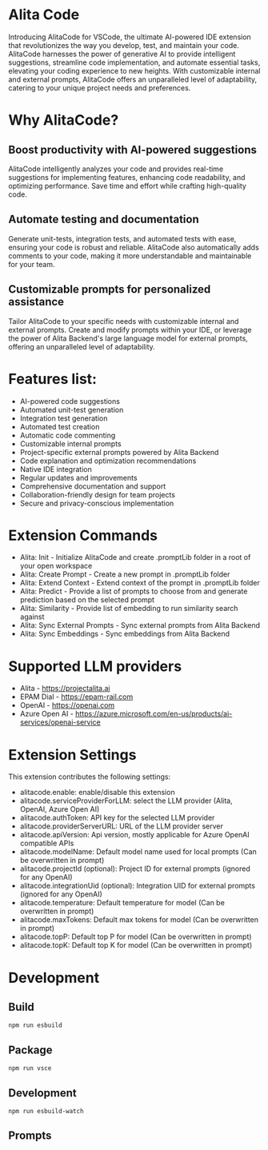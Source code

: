 # Alita Code

Introducing AlitaCode for VSCode, the ultimate AI-powered IDE extension that revolutionizes the way you develop, test, and maintain your code. AlitaCode harnesses the power of generative AI to provide intelligent suggestions, streamline code implementation, and automate essential tasks, elevating your coding experience to new heights. With customizable internal and external prompts, AlitaCode offers an unparalleled level of adaptability, catering to your unique project needs and preferences.

# Why AlitaCode?

## Boost productivity with AI-powered suggestions

AlitaCode intelligently analyzes your code and provides real-time suggestions for implementing features, enhancing code readability, and optimizing performance. Save time and effort while crafting high-quality code.

## Automate testing and documentation

Generate unit-tests, integration tests, and automated tests with ease, ensuring your code is robust and reliable. AlitaCode also automatically adds comments to your code, making it more understandable and maintainable for your team.

## Customizable prompts for personalized assistance

Tailor AlitaCode to your specific needs with customizable internal and external prompts. Create and modify prompts within your IDE, or leverage the power of Alita Backend's large language model for external prompts, offering an unparalleled level of adaptability.


# Features list:

- AI-powered code suggestions
- Automated unit-test generation
- Integration test generation
- Automated test creation
- Automatic code commenting
- Customizable internal prompts
- Project-specific external prompts powered by Alita Backend
- Code explanation and optimization recommendations
- Native IDE integration
- Regular updates and improvements
- Comprehensive documentation and support
- Collaboration-friendly design for team projects
- Secure and privacy-conscious implementation

# Extension Commands
- Alita: Init - Initialize AlitaCode and create .promptLib folder in a root of your open workspace
- Alita: Create Prompt - Create a new prompt in .promptLib folder
- Alita: Extend Context - Extend context of the prompt in .promptLib folder
- Alita: Predict - Provide a list of prompts to choose from and generate prediction based on the selected prompt
- Alita: Similarity - Provide list of embedding to run similarity search against
- Alita: Sync External Prompts - Sync external prompts from Alita Backend
- Alita: Sync Embeddings - Sync embeddings from Alita Backend


# Supported LLM providers
- Alita - https://projectalita.ai
- EPAM Dial - https://epam-rail.com
- OpenAI - https://openai.com
- Azure Open AI - https://azure.microsoft.com/en-us/products/ai-services/openai-service


# Extension Settings

This extension contributes the following settings:
- alitacode.enable: enable/disable this extension
- alitacode.serviceProviderForLLM: select the LLM provider (Alita, OpenAI, Azure Open AI)
- alitacode.authToken: API key for the selected LLM provider
- alitacode.providerServerURL: URL of the LLM provider server
- alitacode.apiVersion: Api version, mostly applicable for Azure OpenAI compatible APIs
- alitacode.modelName: Default model name used for local prompts (Can be overwritten in prompt)
- alitacode.projectId (optional): Project ID for external prompts (ignored for any OpenAI)
- alitacode.integrationUid (optional): Integration UID for external prompts (ignored for any OpenAI)
- alitacode.temperature: Default temperature for model (Can be overwritten in prompt)
- alitacode.maxTokens: Default max tokens for model (Can be overwritten in prompt)
- alitacode.topP: Default top P for model (Can be overwritten in prompt)
- alitacode.topK: Default top K for model (Can be overwritten in prompt)


# Development

## Build

`npm run esbuild`

## Package

`npm run vsce`

## Development

`npm run esbuild-watch`

## Prompts
